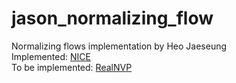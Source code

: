 # jason_normalizing_flow  

Normalizing flows implementation by Heo Jaeseung    
Implemented: [NICE](./nice)  
To be implemented: [RealNVP](./realnvp)  
